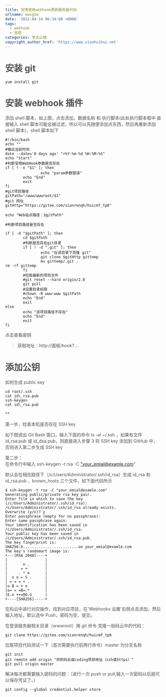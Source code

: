 ```yaml
---
title: 宝塔使用webhook更新服务器代码
urlname: wwsg5w
date: '2022-04-14 06:34:00 +0000'
tags:
  - webhook
  - 宝塔
categories: 学无止境
copyright_author_href: 'https://www.xiaohuihui.net'
---
```


# <font style="color:rgb(82, 82, 82);">安装 git</font>

```git
yum install git
```

# <font style="color:rgb(82, 82, 82);">安装 webhook 插件</font>

<font style="color:rgb(82, 82, 82);">添加 shell 脚本，如上图，点击添加，数据名称 和 执行脚本(此处执行脚本框中 直接输入 shell 脚本可能会被过滤，所以可以先随便添加点东西，然后再重新添加 shell 脚本)，shell 脚本如下</font>

```shell
#!/bin/bash
echo ""
#输出当前时间
date --date='0 days ago' "+%Y-%m-%d %H:%M:%S"
echo "Start"
#判断宝塔WebHook参数是否存在
if [ ! -n "$1" ]; then
                echo "param参数错误"
        echo "End"
        exit
fi
#git项目路径
gitPath="/www/wwwroot/$1"
#git 网址
gitHttp="https://gitee.com/xianrenqh/huicmf_tp6"

echo "Web站点路径：$gitPath"

#判断项目路径是否存在

if [ -d "$gitPath" ]; then
        cd $gitPath
        #判断是否存在git目录
        if [ ! -d ".git" ]; then
                echo "在该目录下克隆 git"
                git clone $gitHttp gittemp
                mv gittemp/.git .
rm -rf gittemp
        fi
        #拉取最新的项目文件
        #git reset --hard origin/2.0
        git pull
        #设置目录权限
        #chown -R www:www $gitPath
        echo "End"
        exit
else
        echo "该项目路径不存在"
        echo "End"
        exit
fi

```

<font style="color:rgb(82, 82, 82);">点击查看密钥</font>

> <font style="color:rgb(82, 82, 82);">获取地址：http://面板/hook?...</font>

# <font style="color:rgb(82, 82, 82);">添加公钥</font>

<font style="color:rgb(82, 82, 82);">如何生成 public key</font>

```git
cd root/.ssh
cat id\_rsa.pub
ssh-keygen
cat id\_rsa.pub
```

<font style="color:rgb(82, 82, 82);">\*\*</font>

<font style="color:rgb(82, 82, 82);">第一步，检查本机是否存在 SSH key</font>

<font style="color:rgb(82, 82, 82);">如下图调出 Git Bash 窗口，输入下面的命令 ls -al ~/.ssh ，如果有文件</font><font style="color:rgb(82, 82, 82);background-color:rgb(247, 247, 247);">id_rsa.pub</font><font style="color:rgb(82, 82, 82);"> 或 </font><font style="color:rgb(82, 82, 82);background-color:rgb(247, 247, 247);">id_dsa.pub</font><font style="color:rgb(82, 82, 82);">，则直接进入步骤 3 将 SSH key 添加到 GitHub 中，否则进入第二步生成 SSH key</font>

<font style="color:rgb(82, 82, 82);"></font>

<font style="color:rgb(82, 82, 82);">第二步：  
</font><font style="color:rgb(82, 82, 82);">在命令行中输入 ssh-keygen -t rsa -C</font><font style="color:rgb(82, 82, 82);"> </font>["your_emial@examle.com](mailto:%22your_emial@examle.com)<font style="color:rgb(82, 82, 82);">"</font>

<font style="color:rgb(82, 82, 82);">默认会在相应路径下（/c/Users/Administrator/.ssh/id_rsa）生成 id_rsa 和 id_rsa.pub 、known_hosts 三个文件，如下面代码所示</font>

```shell
$ ssh-keygen -t rsa -C "your_emial@examle.com"
Generating public/private rsa key pair.
Enter file in which to save the key (/c/Users/Administrator/.ssh/id_rsa):
/c/Users/Administrator/.ssh/id_rsa already exists.
Overwrite (y/n)? y
Enter passphrase (empty for no passphrase):
Enter same passphrase again:
Your identification has been saved in /c/Users/Administrator/.ssh/id_rsa.
Your public key has been saved in /c/Users/Administrator/.ssh/id_rsa.pub.
The key fingerprint is:
SHA256:X.........................oo your_emial@examle.com
The key's randomart image is:
+---[RSA 2048]----+
|                 |
|       o .       |
|      = +        |
|     . * o       |
|  o o = S .      |
| = = = + .       |
|o B = + o        |
|o= = =B=.*       |
|E.o ++=@O.o      |
+----[SHA256]-----+
```

<font style="color:rgb(82, 82, 82);">在码云中进行对应操作，找到对应项目，在'Webhooks 设置'右侧点击添加，然后输入地址，默认选中 Push，密码为空，提交。</font>

<font style="color:rgb(82, 82, 82);"></font>

<font style="color:rgb(82, 82, 82);"></font>

<font style="color:rgb(82, 82, 82);">在登录服务器相关目录（wwwroot）用 git 命令 克隆一般码云中的代码：</font>

```git
git clone https://gitee.com/xianrenqh/huicmf_tp6
```

<font style="color:rgb(82, 82, 82);">拉取项目代码测试一下（首次需要执行前两行命令）master 为分支名称</font>

```git
git init
git remote add origin "你的码云或coding项目地址（ssh或https）"
git pull origin master
```

<font style="color:rgb(82, 82, 82);">解决每次都需要输入密码的问题：（进行一次 push or pull,输入一次密码以后就可以保存凭证了。）</font>

```git
git config --global credential.helper store
```
